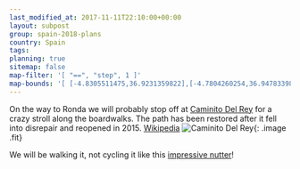 ```yaml
---
last_modified_at: 2017-11-11T22:10:00+00:00
layout: subpost
group: spain-2018-plans
country: Spain
tags: 
planning: true
sitemap: false
map-filter: '[ "==", "step", 1 ]'
map-bounds: '[ [-4.8305511475,36.9231359822],[-4.7804260254,36.9478339815]]'
---
```


On the way to Ronda we will probably stop off at [Caminito Del Rey](http://www.caminitodelrey.info/en/6323/your-visit) for a crazy stroll along the boardwalks.
The path has been restored after it fell into disrepair and reopened in 2015. [Wikipedia](https://en.wikipedia.org/wiki/Caminito_del_Rey)
![Caminito Del Rey](http://static.malaga.es/malaga/subidas/imagenes/4/7/arc_209074_g.jpg){: .image .fit}

We will be walking it, not cycling it like this [impressive nutter](https://youtu.be/48_eXcgpdeE)!